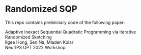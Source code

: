 # Randomized SQP

This repo contains preliminary code of the following paper:

Adaptive Inexact Sequential Quadratic Programming via Iterative Randomized Sketching <br>
Ilgee Hong, Sen Na, Mladen Kolar <br>
NeurIPS OPT 2022 Workshop
